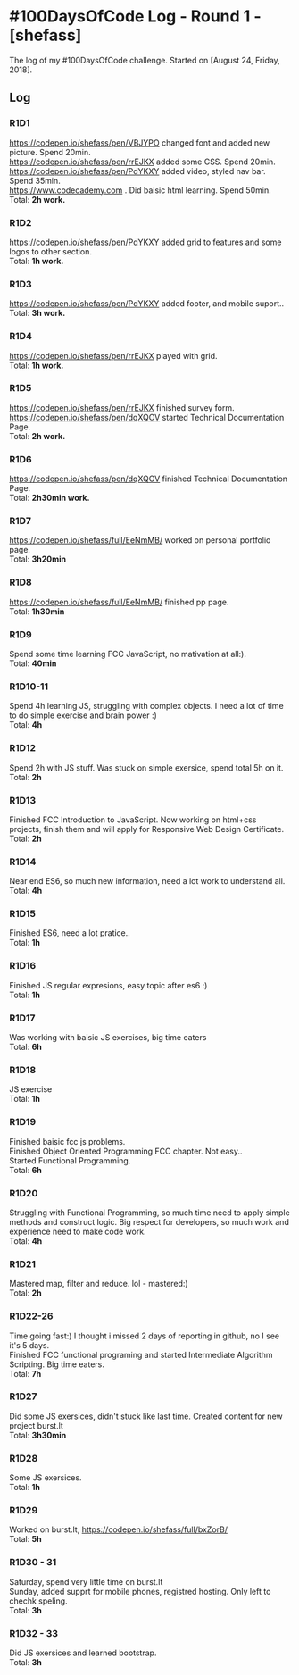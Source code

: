 # #100DaysOfCode Log - Round 1 - [shefass]

The log of my #100DaysOfCode challenge. Started on [August 24, Friday, 2018].

## Log

### R1D1 
https://codepen.io/shefass/pen/VBJYPO changed font and added new picture. Spend 20min.<br>
https://codepen.io/shefass/pen/rrEJKX added some CSS. Spend 20min.<br>
https://codepen.io/shefass/pen/PdYKXY added video, styled nav bar. Spend 35min.<br>
https://www.codecademy.com . Did baisic html learning. Spend 50min.<br> 
Total: <strong>2h work.</strong>

### R1D2
https://codepen.io/shefass/pen/PdYKXY added grid to features and some logos to other section.<br>
Total: <strong>1h work.</strong>

### R1D3
https://codepen.io/shefass/pen/PdYKXY added footer, and mobile suport..<br>
Total: <strong>3h work.</strong>

### R1D4
https://codepen.io/shefass/pen/rrEJKX played with grid.<br>
Total: <strong>1h work.</strong>

### R1D5
https://codepen.io/shefass/pen/rrEJKX finished survey form.<br>
https://codepen.io/shefass/pen/dqXQOV started Technical Documentation Page.<br>
Total: <strong>2h work.</strong>

### R1D6
https://codepen.io/shefass/pen/dqXQOV finished Technical Documentation Page.<br>
Total: <strong>2h30min work.</strong>

### R1D7
https://codepen.io/shefass/full/EeNmMB/ worked on personal portfolio page.<br>
Total: <strong>3h20min</strong>

### R1D8
https://codepen.io/shefass/full/EeNmMB/  finished pp page.<br>
Total: <strong>1h30min</strong>

### R1D9
Spend some time learning FCC JavaScript, no mativation at all:).<br>
Total: <strong>40min</strong>

### R1D10-11
Spend 4h learning JS, struggling with complex objects. I need a lot of time to do simple exercise and brain power :)<br>
Total: <strong>4h</strong>

### R1D12
Spend 2h with JS stuff. Was stuck on simple exersice, spend total 5h on it.<br>
Total: <strong>2h</strong>

### R1D13
Finished FCC Introduction to JavaScript. Now working on html+css projects, finish them and will apply for Responsive Web Design Certificate.<br>
Total: <strong>2h</strong>

### R1D14
Near end ES6, so much new information, need a lot work to understand all.<br>
Total: <strong>4h</strong>

### R1D15
Finished ES6, need a lot pratice..<br>
Total: <strong>1h</strong>

### R1D16
Finished JS regular expresions, easy topic after es6 :) <br>
Total: <strong>1h</strong>

### R1D17
Was working with baisic JS exercises, big time eaters<br>
Total: <strong>6h</strong>

### R1D18
JS exercise<br>
Total: <strong>1h</strong>

### R1D19
Finished baisic fcc js problems.<br>
Finished Object Oriented Programming FCC chapter. Not easy..<br>
Started Functional Programming.<br>
Total: <strong>6h</strong>

### R1D20
Struggling with Functional Programming, so much time need to apply simple methods and construct logic. Big respect for developers, so much work and experience need to make code work.<br>
Total: <strong>4h</strong>

### R1D21
Mastered map, filter and reduce. lol - mastered:) <br>
Total: <strong>2h</strong>

### R1D22-26
Time going fast:) I thought i missed 2 days of reporting in github, no I see it's 5 days.<br>
Finished FCC functional programing and started Intermediate Algorithm Scripting. Big time eaters.<br>
Total: <strong>7h</strong>

### R1D27
Did some JS exersices, didn't stuck like last time. Created content for new project burst.lt<br>
Total: <strong> 3h30min </strong>

### R1D28
Some JS exersices.<br>
Total: <strong> 1h </strong>

### R1D29
Worked on burst.lt, https://codepen.io/shefass/full/bxZorB/ <br>
Total: <strong> 5h </strong>

### R1D30 - 31
Saturday, spend very little time on burst.lt <br>
Sunday, added supprt for mobile phones, registred hosting. Only left to chechk speling.<br>
Total: <strong> 3h </strong>

### R1D32 - 33
Did JS exersices and learned bootstrap.<br>
Total: <strong> 3h </strong>

